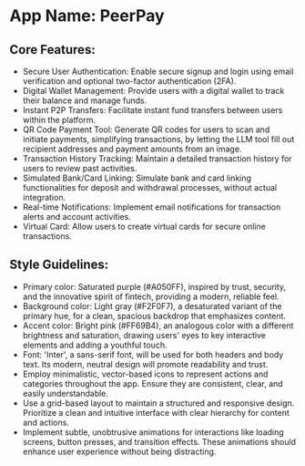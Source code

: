 # **App Name**: PeerPay

## Core Features:

- Secure User Authentication: Enable secure signup and login using email verification and optional two-factor authentication (2FA).
- Digital Wallet Management: Provide users with a digital wallet to track their balance and manage funds.
- Instant P2P Transfers: Facilitate instant fund transfers between users within the platform.
- QR Code Payment Tool: Generate QR codes for users to scan and initiate payments, simplifying transactions, by letting the LLM tool fill out recipient addresses and payment amounts from an image.
- Transaction History Tracking: Maintain a detailed transaction history for users to review past activities.
- Simulated Bank/Card Linking: Simulate bank and card linking functionalities for deposit and withdrawal processes, without actual integration.
- Real-time Notifications: Implement email notifications for transaction alerts and account activities.
- Virtual Card: Allow users to create virtual cards for secure online transactions.

## Style Guidelines:

- Primary color: Saturated purple (#A050FF), inspired by trust, security, and the innovative spirit of fintech, providing a modern, reliable feel.
- Background color: Light gray (#F2F0F7), a desaturated variant of the primary hue, for a clean, spacious backdrop that emphasizes content.
- Accent color: Bright pink (#FF69B4), an analogous color with a different brightness and saturation, drawing users' eyes to key interactive elements and adding a youthful touch.
- Font: 'Inter', a sans-serif font, will be used for both headers and body text. Its modern, neutral design will promote readability and trust.
- Employ minimalistic, vector-based icons to represent actions and categories throughout the app. Ensure they are consistent, clear, and easily understandable.
- Use a grid-based layout to maintain a structured and responsive design. Prioritize a clean and intuitive interface with clear hierarchy for content and actions.
- Implement subtle, unobtrusive animations for interactions like loading screens, button presses, and transition effects. These animations should enhance user experience without being distracting.